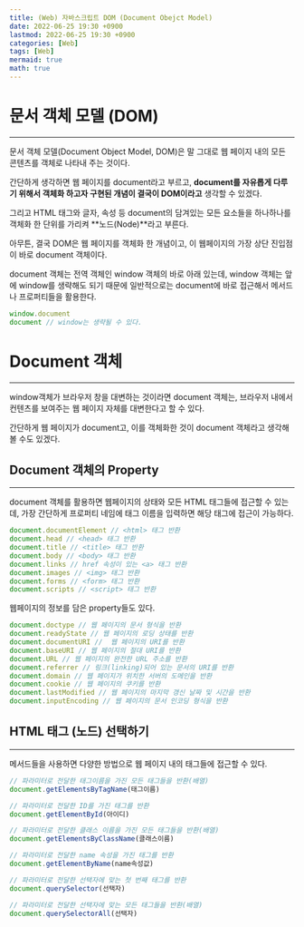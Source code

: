 ```yaml
---
title: (Web) 자바스크립트 DOM (Document Obejct Model)
date: 2022-06-25 19:30 +0900
lastmod: 2022-06-25 19:30 +0900
categories: [Web]
tags: [Web]
mermaid: true
math: true
---
```

# **문서 객체 모델 (DOM)**
---

문서 객체 모델(Document Object Model, DOM)은 말 그대로 웹 페이지 내의 모든 콘텐츠를 객체로 나타내 주는 것이다.

간단하게 생각하면 웹 페이지를 document라고 부르고, **document를 자유롭게 다루기 위해서 객체화 하고자 구현된 개념이 결국이 DOM이라고** 생각할 수 있겠다.

그리고 HTML 태그와 글자, 속성 등 document의 담겨있는 모든 요소들을 하나하나를 객체화 한 단위를 가리켜 **노드(Node)**라고 부른다.

아무튼, 결국 DOM은 웹 페이지를 객체화 한 개념이고, 이 웹페이지의 가장 상단 진입점이 바로 document 객체이다.

document 객체는 전역 객체인 window 객체의 바로 아래 있는데, window 객체는 앞에 window를 생략해도 되기 때문에 일반적으로는 document에 바로 접근해서 메서드나 프로퍼티들을 활용한다.

```jsx
window.document
document // window는 생략될 수 있다.
```

# **Document 객체**
---

window객체가 브라우저 창을 대변하는 것이라면 document 객체는, 브라우저 내에서 컨텐츠를 보여주는 웹 페이지 자체를 대변한다고 할 수 있다. 

간단하게 웹 페이지가 document고, 이를 객체화한 것이 document 객체라고 생각해볼 수도 있겠다.

## **Document 객체의 Property**
---

document 객체를 활용하면 웹페이지의 상태와 모든 HTML 태그들에 접근할 수 있는데, 가장 간단하게 프로퍼티 네임에 태그 이름을 입력하면 해당 태그에 접근이 가능하다.

```jsx
document.documentElement // <html> 태그 반환
document.head // <head> 태그 반환
document.title // <title> 태그 반환
document.body // <body> 태그 반환
document.links // href 속성이 있는 <a> 태그 반환
document.images // <img> 태그 반환
document.forms // <form> 태그 반환
document.scripts // <script> 태그 반환
```

웹페이지의 정보를 담은 property들도 있다.

```jsx
document.doctype // 웹 페이지의 문서 형식을 반환
document.readyState // 웹 페이지의 로딩 상태를 반환
document.documentURI //  웹 페이지의 URI를 반환
document.baseURI // 웹 페이지의 절대 URI를 반환
document.URL // 웹 페이지의 완전한 URL 주소를 반환
document.referrer // 링크(linking)되어 있는 문서의 URI를 반환
document.domain // 웹 페이지가 위치한 서버의 도메인을 반환
document.cookie // 웹 페이지의 쿠키를 반환
document.lastModified // 웹 페이지의 마지막 갱신 날짜 및 시간을 반환
document.inputEncoding // 웹 페이지의 문서 인코딩 형식을 반환
```

## **HTML 태그 (노드) 선택하기**
---

메서드들을 사용하면 다양한 방법으로 웹 페이지 내의 태그들에 접근할 수 있다.

```jsx
// 파라미터로 전달한 태그이름을 가진 모든 태그들을 반환(배열)
document.getElementsByTagName(태그이름)

// 파라미터로 전달한 ID를 가진 태그를 반환
document.getElementById(아이디)

// 파라미터로 전달한 클래스 이름을 가진 모든 태그들을 반환(배열)
document.getElementsByClassName(클래스이름)

// 파라미터로 전달한 name 속성을 가진 태그를 반환
document.getElementByName(name속성값)

// 파라미터로 전달한 선택자에 맞는 첫 번째 태그를 반환
document.querySelector(선택자)

// 파라미터로 전달한 선택자에 맞는 모든 태그들을 반환(배열)
document.querySelectorAll(선택자)
```